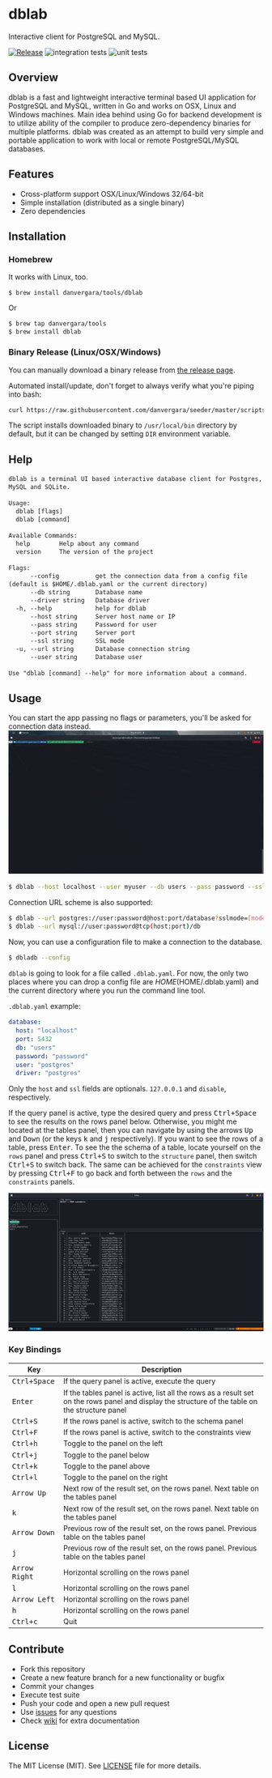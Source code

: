 # dblab

Interactive client for PostgreSQL and MySQL.

[![Release](https://img.shields.io/github/release/danvergara/dblab.svg?label=Release)](https://github.com/danvergara/dblab/releases)
![integration tests](https://github.com/danvergara/dblab/actions/workflows/ci.yaml/badge.svg)
![unit tests](https://github.com/danvergara/dblab/actions/workflows/test.yaml/badge.svg)

## Overview

dblab is a fast and lightweight interactive terminal based UI application for PostgreSQL and MySQL,
written in Go and works on OSX, Linux and Windows machines. Main idea behind using Go for backend development
is to utilize ability of the compiler to produce zero-dependency binaries for
multiple platforms. dblab was created as an attempt to build very simple and portable
application to work with local or remote PostgreSQL/MySQL databases.

## Features

- Cross-platform support OSX/Linux/Windows 32/64-bit
- Simple installation (distributed as a single binary)
- Zero dependencies

## Installation

### Homebrew

It works with Linux, too.

```
$ brew install danvergara/tools/dblab
```

Or

```
$ brew tap danvergara/tools
$ brew install dblab
```

### Binary Release (Linux/OSX/Windows)
You can manually download a binary release from [the release page](https://github.com/danvergara/dblab/releases).

Automated install/update, don't forget to always verify what you're piping into bash:

```sh
curl https://raw.githubusercontent.com/danvergara/seeder/master/scripts/install_update_linux.sh | bash
```

The script installs downloaded binary to `/usr/local/bin` directory by default, but it can be changed by setting `DIR` environment variable.

## Help

```
dblab is a terminal UI based interactive database client for Postgres, MySQL and SQLite.

Usage:
  dblab [flags]
  dblab [command]

Available Commands:
  help        Help about any command
  version     The version of the project

Flags:
      --config          get the connection data from a config file (default is $HOME/.dblab.yaml or the current directory)
      --db string       Database name
      --driver string   Database driver
  -h, --help            help for dblab
      --host string     Server host name or IP
      --pass string     Password for user
      --port string     Server port
      --ssl string      SSL mode
  -u, --url string      Database connection string
      --user string     Database user

Use "dblab [command] --help" for more information about a command.
```

## Usage

You can start the app passing no flags or parameters, you'll be asked for connection data instead.
![Alt Text](screenshots/dblab-default-form.gif)

```sh
$ dblab --host localhost --user myuser --db users --pass password --ssl disable --port 5432 --driver postgres
```

Connection URL scheme is also supported:

```sh
$ dblab --url postgres://user:password@host:port/database?sslmode=[mode]
$ dblab --url mysql://user:password@tcp(host:port)/db
```

Now, you can use a configuration file to make a connection to the database.

```sh
$ dbladb --config
```

`dblab` is going to look for a file called `.dblab.yaml`. For now, the only two places where you can drop a config file are $HOME ($HOME/.dblab.yaml) and the current directory where you run the command line tool.

`.dblab.yaml` example:

```yaml
database:
  host: "localhost"
  port: 5432
  db: "users"
  password: "password"
  user: "postgres"
  driver: "postgres"
```

Only the `host` and `ssl` fields are optionals. `127.0.0.1` and `disable`, respectively.

If the query panel is active, type the desired query and press <kbd>Ctrl+Space</kbd> to see the results on the rows panel below.
Otherwise, you might me located at the tables panel, then you can navigate by using the arrows <kbd>Up</kbd> and <kbd>Down</kbd> (or the keys <kbd>k</kbd> and <kbd>j</kbd> respectively). If you want to see the rows of a table, press <kbd>Enter</kbd>. To see the the schema of a table, locate yourself on the `rows` panel and press <kbd>Ctrl+S</kbd> to switch to the `structure` panel, then switch <kbd>Ctrl+S</kbd> to switch back.
The same can be achieved for the `constraints` view by pressing <kbd>Ctrl+F</kbd> to go back and forth between the `rows` and the `constraints` panels.

<img src="screenshots/dblab-screen-shot.png" />


### Key Bindings
Key                                     | Description
----------------------------------------|---------------------------------------
<kbd>Ctrl+Space</kbd>                   | If the query panel is active, execute the query
<kbd>Enter</kbd>                        | If the tables panel is active, list all the rows as a result set on the rows panel and display the structure of the table on the structure panel
<kbd>Ctrl+S</kbd>                       | If the rows panel is active, switch to the schema panel
<kbd>Ctrl+F</kbd>                       | If the rows panel is active, switch to the constraints view
<kbd>Ctrl+h</kbd>                       | Toggle to the panel on the left
<kbd>Ctrl+j</kbd>                       | Toggle to the panel below
<kbd>Ctrl+k</kbd>                       | Toggle to the panel above
<kbd>Ctrl+l</kbd>                       | Toggle to the panel on the right
<kbd>Arrow Up</kbd>                     | Next row of the result set, on the rows panel. Next table on the tables panel
<kbd>k</kbd>                            | Next row of the result set, on the rows panel. Next table on the tables panel
<kbd>Arrow Down</kbd>                   | Previous row of the result set, on the rows panel. Previous table on the tables panel
<kbd>j</kbd>                            | Previous row of the result set, on the rows panel. Previous table on the tables panel
<kbd>Arrow Right</kbd>                  | Horizontal scrolling on the rows panel
<kbd>l</kbd>                            | Horizontal scrolling on the rows panel
<kbd>Arrow Left</kbd>                   | Horizontal scrolling on the rows panel
<kbd>h</kbd>                            | Horizontal scrolling on the rows panel
<kbd>Ctrl+c</kbd>                       | Quit

## Contribute

- Fork this repository
- Create a new feature branch for a new functionality or bugfix
- Commit your changes
- Execute test suite
- Push your code and open a new pull request
- Use [issues](https://github.com/danvergara/dblab/issues) for any questions
- Check [wiki](https://github.com/danvergara/dblab/wiki) for extra documentation

## License
The MIT License (MIT). See [LICENSE](LICENSE) file for more details.
